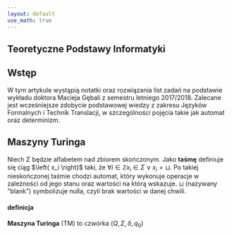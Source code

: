 ```yaml
---
layout: default
use_math: true
---
```

Teoretyczne Podstawy Informatyki
---
## Wstęp

W tym artykule wystąpią notatki oraz rozwiązania list zadań na podstawie wykładu doktora Macieja Gębali z semestru letniego 2017/2018. Zalecane jest wcześniejsze zdobycie podstawowej wiedzy z zakresu Języków Formalnych i Technik Translacji, w szczególności pojęcia takie jak automat oraz determinizm.

## Maszyny Turinga

Niech $\Sigma$ będzie alfabetem nad zbiorem skończonym. Jako **taśmę** definiuje się ciąg $\left{ x_i \right}$ taki, że $\forall i \in \mathbb{Z} x_i \in \Sigma \vee x_i=\sqcup$. Po takiej nieskończonej taśmie chodzi automat, który wykonuje operacje w zależności od jego stanu oraz wartości na którą wskazuje. $\sqcup$ (nazywany "blank") symbolizuje nulla, czyli brak wartości w danej chwili.

#### definicja
**Maszyna Turinga** (TM) to czwórka $\left(Q, \Sigma, \delta, q_0\right)$
